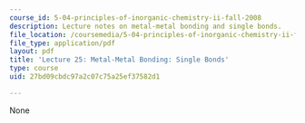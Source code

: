 ```yaml
---
course_id: 5-04-principles-of-inorganic-chemistry-ii-fall-2008
description: Lecture notes on metal-metal bonding and single bonds.
file_location: /coursemedia/5-04-principles-of-inorganic-chemistry-ii-fall-2008/27bd09cbdc97a2c07c75a25ef37582d1_lecture_25.pdf
file_type: application/pdf
layout: pdf
title: 'Lecture 25: Metal-Metal Bonding: Single Bonds'
type: course
uid: 27bd09cbdc97a2c07c75a25ef37582d1

---
```

None